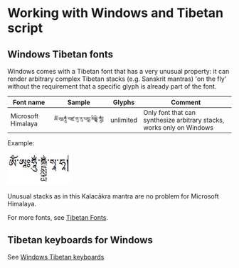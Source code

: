 # Working with Windows and Tibetan script

## Windows Tibetan fonts

Windows comes with a Tibetan font that has a very unusual property: it can render arbitrary complex Tibetan stacks (e.g. Sanskrit mantras) 'on the fly' without the requirement that a specific glyph is already part of the font. 

| Font name | Sample | Glyphs | Comment |
| --------- | :----: | ------ | ------- |
| Microsoft Himalaya | ![Microsoft Himalaya](Images/Font_Himalaya.jpg) | unlimited | Only font that can synthesize arbitrary stacks, works only on Windows |

Example:

![Kalacākra](Images/Himalaya_Kalacakra.jpg)

Unusual stacks as in this Kalacākra mantra are no problem for Microsoft Himalaya.

For more fonts, see [Tibetan Fonts](tibetan_fonts.md).
## Tibetan keyboards for Windows

See [Windows Tibetan keyboards](computers_windows_keyboards.md)

